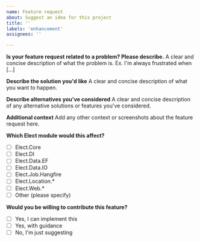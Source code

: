 ```yaml
---
name: Feature request
about: Suggest an idea for this project
title: ''
labels: 'enhancement'
assignees: ''

---
```


**Is your feature request related to a problem? Please describe.**
A clear and concise description of what the problem is. Ex. I'm always frustrated when [...]

**Describe the solution you'd like**
A clear and concise description of what you want to happen.

**Describe alternatives you've considered**
A clear and concise description of any alternative solutions or features you've considered.

**Additional context**
Add any other context or screenshots about the feature request here.

**Which Elect module would this affect?**
- [ ] Elect.Core
- [ ] Elect.DI
- [ ] Elect.Data.EF
- [ ] Elect.Data.IO
- [ ] Elect.Job.Hangfire
- [ ] Elect.Location.*
- [ ] Elect.Web.*
- [ ] Other (please specify)

**Would you be willing to contribute this feature?**
- [ ] Yes, I can implement this
- [ ] Yes, with guidance
- [ ] No, I'm just suggesting